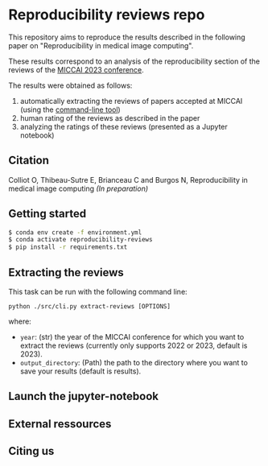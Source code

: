 # Reproducibility reviews repo

This repository aims to reproduce the results described in the following paper on "Reproducibility in medical image computing". 

These results correspond to an analysis of the reproducibility section of the reviews of the [MICCAI 2023 conference](https://conferences.miccai.org/2023/papers/).

The results were obtained as follows:
1. automatically extracting the reviews of papers accepted at MICCAI (using the [command-line tool](#Extracting-the-reviews))
2. human rating of the reviews as described in the paper
3. analyzing the ratings of these reviews (presented as a Jupyter notebook)

## Citation

Colliot O, Thibeau-Sutre E, Brianceau C and Burgos N, Reproducibility in medical image computing *(In preparation)*

## Getting started

```bash
$ conda env create -f environment.yml
$ conda activate reproducibility-reviews
$ pip install -r requirements.txt
```

## Extracting the reviews

This task can be run with the following command line:
```Text
python ./src/cli.py extract-reviews [OPTIONS]
```
where:

- `year`: (str) the year of the MICCAI conference for which you want to extract the reviews (currently only supports 2022 or 2023, default is 2023).
- `output_directory`: (Path) the path to the directory where you want to save your results (default is results).


## Launch the jupyter-notebook 

## External ressources

## Citing us

